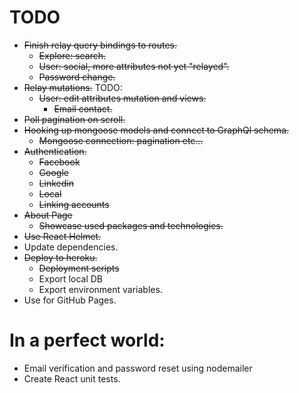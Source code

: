 # TODO
* ~~Finish relay query bindings to routes.~~
  * ~~Explore: search.~~
  * ~~User: social, more attributes not yet "relayed".~~
  * ~~Password change.~~
* ~~Relay mutations.~~ TODO:
  * ~~User: edit attributes mutation and views.~~
    * ~~Email contact.~~
* ~~Poll pagination on scroll.~~
* ~~Hooking up mongoose models and connect to GraphQl schema.~~
  * ~~Mongoose connection: pagination etc...~~
* ~~Authentication.~~
  * ~~Facebook~~
  * ~~Google~~
  * ~~Linkedin~~
  * ~~Local~~
  * ~~Linking accounts~~
* ~~About Page~~
  * ~~Showcase used packages and technologies.~~
* ~~Use React Helmet.~~
* Update dependencies.
* ~~Deploy to heroku.~~
  * ~~Deployment scripts~~
  * Export local DB
  * Export environment variables.
* Use for GitHub Pages.

# In a perfect world:
* Email verification and password reset using nodemailer
* Create React unit tests.



